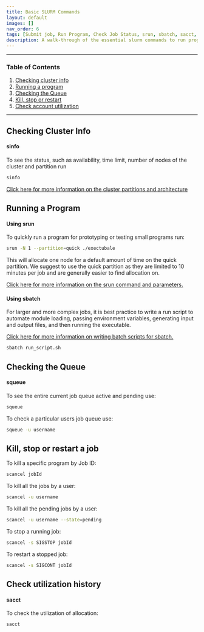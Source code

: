 ```yaml
---
title: Basic SLURM Commands
layout: default
images: []
nav_order: 6
tags: [Submit job, Run Program, Check Job Status, srun, sbatch, sacct, sinfo]
description: A walk-through of the essential slurm commands to run programs, check usage and job status, and manipulate job states on Spiedie.
---
```


***
### Table of Contents 

1. [Checking cluster info](#info)
2. [Running a program](#run)
3. [Checking the Queue](#queue)
4. [Kill, stop or restart](#ksr)
5. [Check account utilization](#util)
***

## <a name="info"></a> Checking Cluster Info

#### <a name="info"></a>sinfo

To see the status, such as availability, time limit, number of nodes of the cluster and partition run 

``` bash 
sinfo 
```

[Click here for more information on the cluster partitions and architecture](cluster_info.html)
## <a name="run"></a> Running a Program

#### Using srun 
To quickly run a program for prototyping or testing small programs run: 

``` bash 
srun -N 1 --partition=quick ./exectubale 
```  
This will allocate one node for a default amount of time on the quick partition. We suggest to use the quick partition as they are limited to 10 minutes per job and are generally easier to find allocation on.

[Click here for more information on the srun command and parameters.](submitting_jobs.html)

#### Using sbatch 
For larger and more complex jobs, it is best practice to write a run script to automate module loading, passing environment variables, generating input and output files, and then running the executable. 

[Click here for more information on writing batch scripts for sbatch.](submitting_jobs.html) 

``` bash 
sbatch run_script.sh 
```

## <a name="queue"></a>Checking the Queue 

#### squeue 

To see the entire current job queue active and pending use: 

``` bash 
squeue
```

To check a particular users job queue use: 
``` bash 
squeue -u username
```

## <a name="ksr"></a>Kill, stop or restart a job 

To kill a specific program by Job ID:

``` bash
scancel jobId
```

To kill all the jobs by a user:

```bash 
scancel -u username 
```

To kill all the pending jobs by a user:

``` bash
scancel -u username --state=pending
```

To stop a running job: 

``` bash
scancel -s SIGSTOP jobId
```

To restart a stopped job: 

``` bash
scancel -s SIGCONT jobId
```
## <a name="util"></a>Check utilization history

#### sacct 

To check the utilization of allocation: 

```bash 
sacct
``` 



